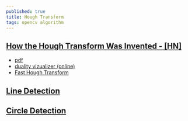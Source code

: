 ```yaml
---
published: true
title: Hough Transform
tags: opencv algorithm
---
```

## [How the Hough Transform Was Invented - \[HN\]](https://news.ycombinator.com/item?id=13148364)
- [pdf](https://pdfs.semanticscholar.org/f7e8/cbca97de34fd3695e538e164a1b40d27b04e.pdf)
- [duality vizualizer (online)](https://liquiddandruff.github.io/hough-transform-visualizer/)
- [Fast Hough Transform](https://www.researchgate.net/publication/228573007_Hough_Transform_Underestimated_Tool_In_The_Computer_Vision_Field)

## [Line Detection](https://docs.opencv.org/2.4/doc/tutorials/imgproc/imgtrans/hough_lines/hough_lines.html)

## [Circle Detection](https://www.bogotobogo.com/python/OpenCV_Python/python_opencv3_Image_Hough%20Circle_Transform.php)

